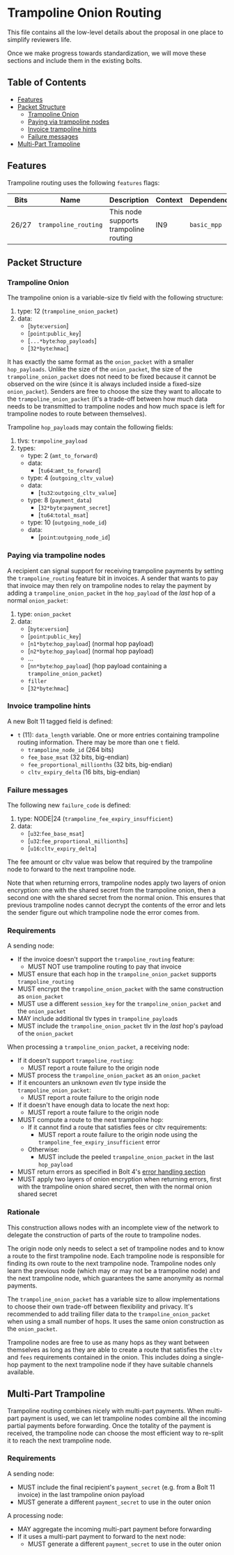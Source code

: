 # Trampoline Onion Routing

This file contains all the low-level details about the proposal in one place to
simplify reviewers life.

Once we make progress towards standardization, we will move these sections and
include them in the existing bolts.

## Table of Contents

* [Features](#features)
* [Packet Structure](#packet-structure)
  * [Trampoline Onion](#trampoline-onion)
  * [Paying via trampoline nodes](#paying-via-trampoline-nodes)
  * [Invoice trampoline hints](#invoice-trampoline-hints)
  * [Failure messages](#failure-messages)
* [Multi-Part Trampoline](#multi-part-trampoline)

## Features

Trampoline routing uses the following `features` flags:

| Bits  | Name                 | Description                           | Context  | Dependencies | Link |
|-------|----------------------|---------------------------------------|----------|--------------|------|
| 26/27 | `trampoline_routing` | This node supports trampoline routing | IN9      | `basic_mpp`  |      |

## Packet Structure

### Trampoline Onion

The trampoline onion is a variable-size tlv field with the following structure:

1. type: 12 (`trampoline_onion_packet`)
2. data:
   * [`byte`:`version`]
   * [`point`:`public_key`]
   * [`...*byte`:`hop_payloads`]
   * [`32*byte`:`hmac`]

It has exactly the same format as the `onion_packet` with a smaller `hop_payloads`.
Unlike the size of the `onion_packet`, the size of the `trampoline_onion_packet`
does not need to be fixed because it cannot be observed on the wire (since it is
always included inside a fixed-size `onion_packet`). Senders are free to choose
the size they want to allocate to the `trampoline_onion_packet` (it's a trade-off
between how much data needs to be transmitted to trampoline nodes and how much
space is left for trampoline nodes to route between themselves).

Trampoline `hop_payload`s may contain the following fields:

1. tlvs: `trampoline_payload`
2. types:
    * type: 2 (`amt_to_forward`)
    * data:
        * [`tu64`:`amt_to_forward`]
    * type: 4 (`outgoing_cltv_value`)
    * data:
        * [`tu32`:`outgoing_cltv_value`]
    * type: 8 (`payment_data`)
        * [`32*byte`:`payment_secret`]
        * [`tu64`:`total_msat`]
    * type: 10 (`outgoing_node_id`)
    * data:
        * [`point`:`outgoing_node_id`]

### Paying via trampoline nodes

A recipient can signal support for receiving trampoline payments by setting the
`trampoline_routing` feature bit in invoices. A sender that wants to pay that
invoice may then rely on trampoline nodes to relay the payment by adding a
`trampoline_onion_packet` in the `hop_payload` of the _last_ hop of a normal
`onion_packet`:

1. type: `onion_packet`
2. data:
   * [`byte`:`version`]
   * [`point`:`public_key`]
   * [`n1*byte`:`hop_payload`] (normal hop payload)
   * [`n2*byte`:`hop_payload`] (normal hop payload)
   * ...
   * [`nn*byte`:`hop_payload`] (hop payload containing a `trampoline_onion_packet`)
   * `filler`
   * [`32*byte`:`hmac`]

### Invoice trampoline hints

A new Bolt 11 tagged field is defined:

* `t` (11): `data_length` variable. One or more entries containing trampoline
  routing information. There may be more than one `t` field.
  * `trampoline_node_id` (264 bits)
  * `fee_base_msat` (32 bits, big-endian)
  * `fee_proportional_millionths` (32 bits, big-endian)
  * `cltv_expiry_delta` (16 bits, big-endian)

### Failure messages

The following new `failure_code` is defined:

1. type: NODE|24 (`trampoline_fee_expiry_insufficient`)
2. data:
   * [`u32`:`fee_base_msat`]
   * [`u32`:`fee_proportional_millionths`]
   * [`u16`:`cltv_expiry_delta`]

The fee amount or cltv value was below that required by the trampoline node to
forward to the next trampoline node.

Note that when returning errors, trampoline nodes apply two layers of onion
encryption: one with the shared secret from the trampoline onion, then a second
one with the shared secret from the normal onion. This ensures that previous
trampoline nodes cannot decrypt the contents of the error and lets the sender
figure out which trampoline node the error comes from.

### Requirements

A sending node:

* If the invoice doesn't support the `trampoline_routing` feature:
  * MUST NOT use trampoline routing to pay that invoice
* MUST ensure that each hop in the `trampoline_onion_packet` supports `trampoline_routing`
* MUST encrypt the `trampoline_onion_packet` with the same construction as `onion_packet`
* MUST use a different `session_key` for the `trampoline_onion_packet` and the `onion_packet`
* MAY include additional tlv types in `trampoline_payload`s
* MUST include the `trampoline_onion_packet` tlv in the _last_ hop's payload of the `onion_packet`

When processing a `trampoline_onion_packet`, a receiving node:

* If it doesn't support `trampoline_routing`:
  * MUST report a route failure to the origin node
* MUST process the `trampoline_onion_packet` as an `onion_packet`
* If it encounters an unknown _even_ tlv type inside the `trampoline_onion_packet`:
  * MUST report a route failure to the origin node
* If it doesn't have enough data to locate the next hop:
  * MUST report a route failure to the origin node
* MUST compute a route to the next trampoline hop:
  * If it cannot find a route that satisfies fees or cltv requirements:
    * MUST report a route failure to the origin node using the `trampoline_fee_expiry_insufficient` error
  * Otherwise:
    * MUST include the peeled `trampoline_onion_packet` in the last `hop_payload`
* MUST return errors as specified in Bolt 4's [error handling section](https://github.com/lightningnetwork/lightning-rfc/blob/master/04-onion-routing.md#returning-errors)
* MUST apply two layers of onion encryption when returning errors, first with
  the trampoline onion shared secret, then with the normal onion shared secret

### Rationale

This construction allows nodes with an incomplete view of the network to
delegate the construction of parts of the route to trampoline nodes.

The origin node only needs to select a set of trampoline nodes and to know a
route to the first trampoline node. Each trampoline node is responsible for
finding its own route to the next trampoline node. Trampoline nodes only learn
the previous node (which may or may not be a trampoline node) and the next
trampoline node, which guarantees the same anonymity as normal payments.

The `trampoline_onion_packet` has a variable size to allow implementations to
choose their own trade-off between flexibility and privacy. It's recommended to
add trailing filler data to the `trampoline_onion_packet` when using a small
number of hops. It uses the same onion construction as the `onion_packet`.

Trampoline nodes are free to use as many hops as they want between themselves
as long as they are able to create a route that satisfies the `cltv` and `fees`
requirements contained in the onion. This includes doing a single-hop payment
to the next trampoline node if they have suitable channels available.

## Multi-Part Trampoline

Trampoline routing combines nicely with multi-part payments. When multi-part
payment is used, we can let trampoline nodes combine all the incoming partial
payments before forwarding. Once the totality of the payment is received, the
trampoline node can choose the most efficient way to re-split it to reach the
next trampoline node.

### Requirements

A sending node:

* MUST include the final recipient's `payment_secret` (e.g. from a Bolt 11
  invoice) in the last trampoline onion payload
* MUST generate a different `payment_secret` to use in the outer onion

A processing node:

* MAY aggregate the incoming multi-part payment before forwarding
* If it uses a multi-part payment to forward to the next node:
  * MUST generate a different `payment_secret` to use in the outer onion
